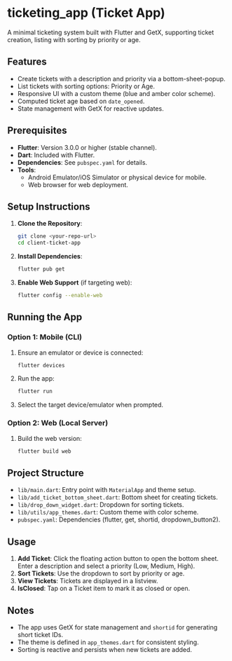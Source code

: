 # ticketing_app (Ticket App)

A minimal ticketing system built with Flutter and GetX, supporting ticket creation, listing with sorting by priority or age.

## Features
- Create tickets with a description and priority via a bottom-sheet-popup.
- List tickets with sorting options: Priority or Age.
- Responsive UI with a custom theme (blue and amber color scheme).
- Computed ticket age based on `date_opened`.
- State management with GetX for reactive updates.

## Prerequisites
- **Flutter**: Version 3.0.0 or higher (stable channel).
- **Dart**: Included with Flutter.
- **Dependencies**: See `pubspec.yaml` for details.
- **Tools**: 
  - Android Emulator/iOS Simulator or physical device for mobile.
  - Web browser for web deployment.

## Setup Instructions
1. **Clone the Repository**:
   ```bash
   git clone <your-repo-url>
   cd client-ticket-app
   ```

2. **Install Dependencies**:
   ```bash
   flutter pub get
   ```

3. **Enable Web Support** (if targeting web):
   ```bash
   flutter config --enable-web
   ```

## Running the App
### Option 1: Mobile (CLI)
1. Ensure an emulator or device is connected:
   ```bash
   flutter devices
   ```
2. Run the app:
   ```bash
   flutter run
   ```
3. Select the target device/emulator when prompted.

### Option 2: Web (Local Server)
1. Build the web version:
   ```bash
   flutter build web
   ```

## Project Structure
- `lib/main.dart`: Entry point with `MaterialApp` and theme setup.
- `lib/add_ticket_bottom_sheet.dart`: Bottom sheet for creating tickets.
- `lib/drop_down_widget.dart`: Dropdown for sorting tickets.
- `lib/utils/app_themes.dart`: Custom theme with color scheme.
- `pubspec.yaml`: Dependencies (flutter, get, shortid, dropdown_button2).

## Usage
1. **Add Ticket**: Click the floating action button to open the bottom sheet. Enter a description and select a priority (Low, Medium, High).
2. **Sort Tickets**: Use the dropdown to sort by priority or age.
3. **View Tickets**: Tickets are displayed in a listview.
3. **IsClosed**: Tap on a Ticket item to mark it as closed or open.

## Notes
- The app uses GetX for state management and `shortid` for generating short ticket IDs.
- The theme is defined in `app_themes.dart` for consistent styling.
- Sorting is reactive and persists when new tickets are added.